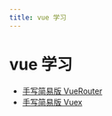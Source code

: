```yaml
---
title: vue 学习
---
```

# vue 学习 

- [手写简易版 VueRouter](/blog/frame/vue-study/27988.md)    
- [手写简易版 Vuex](/blog/frame/vue-study/27990.md)    
